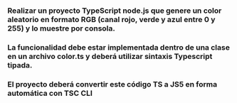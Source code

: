 ### Realizar un proyecto TypeScript node.js que genere un color aleatorio en formato RGB (canal rojo, verde y azul entre 0 y 255) y lo muestre por consola.

### La funcionalidad debe estar implementada dentro de una clase en un archivo color.ts y deberá utilizar sintaxis Typescript tipada.

### El proyecto deberá convertir este código TS a JS5 en forma automática con TSC CLI

